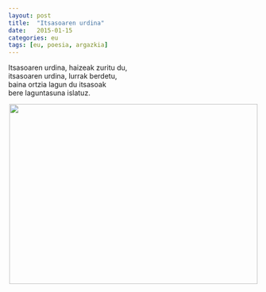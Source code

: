 ```yaml
---
layout: post
title:  "Itsasoaren urdina"
date:   2015-01-15
categories: eu 
tags: [eu, poesia, argazkia]
---
```

Itsasoaren urdina, haizeak zuritu du,<br>
itsasoaren urdina, lurrak berdetu,<br>
baina ortzia lagun du itsasoak<br>
bere laguntasuna islatuz.<br></span></span></p>


<p style="text-align:center;"><a href="https://farm9.staticflickr.com/8598/15665378784_284bede5ec.jpg"><img class="aligncenter" src="https://farm9.staticflickr.com/8598/15665378784_284bede5ec.jpg" alt="" width="500" height="363" /></a></p>
<p style="text-align:center;"></p>
<p style="text-align:center;"><span style="font-family:Ubuntu Light;"><span style="font-size:large;">
